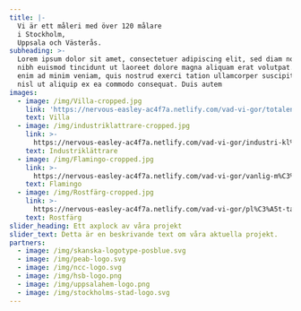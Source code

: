 ```yaml
---
title: |-
  Vi är ett måleri med över 120 målare
  i Stockholm,
  Uppsala och Västerås.
subheading: >-
  Lorem ipsum dolor sit amet, consectetuer adipiscing elit, sed diam nonummy
  nibh euismod tincidunt ut laoreet dolore magna aliquam erat volutpat. Ut wisi
  enim ad minim veniam, quis nostrud exerci tation ullamcorper suscipit lobortis
  nisl ut aliquip ex ea commodo consequat. Duis autem
images:
  - image: /img/Villa-cropped.jpg
    link: 'https://nervous-easley-ac4f7a.netlify.com/vad-vi-gor/totalentreprenad/'
    text: Villa
  - image: /img/industriklattrare-cropped.jpg
    link: >-
      https://nervous-easley-ac4f7a.netlify.com/vad-vi-gor/industri-kl%C3%A4ttrare.-arbeten-d%C3%A4r-st%C3%A4llning-eller-skylift-ej-%C3%A4r-att-f%C3%B6redra-eller-kan-anv%C3%A4ndas./
    text: Industriklättrare
  - image: /img/Flamingo-cropped.jpg
    link: >-
      https://nervous-easley-ac4f7a.netlify.com/vad-vi-gor/vanlig-m%C3%A5lning-ovanligt-bra-eller-upplevelse/
    text: Flamingo
  - image: /img/Rostfärg-cropped.jpg
    link: >-
      https://nervous-easley-ac4f7a.netlify.com/vad-vi-gor/pl%C3%A5t-taksm%C3%A5lning/
    text: Rostfärg
slider_heading: Ett axplock av våra projekt
slider_text: Detta är en beskrivande text om våra aktuella projekt.
partners:
  - image: /img/skanska-logotype-posblue.svg
  - image: /img/peab-logo.svg
  - image: /img/ncc-logo.svg
  - image: /img/hsb-logo.png
  - image: /img/uppsalahem-logo.png
  - image: /img/stockholms-stad-logo.svg
---
```


